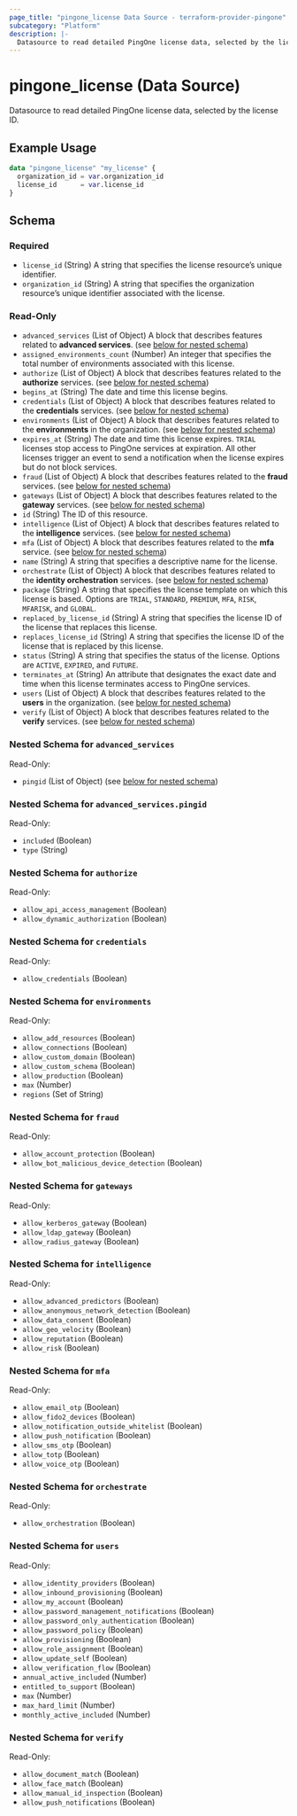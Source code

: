 ```yaml
---
page_title: "pingone_license Data Source - terraform-provider-pingone"
subcategory: "Platform"
description: |-
  Datasource to read detailed PingOne license data, selected by the license ID.
---
```


# pingone_license (Data Source)

Datasource to read detailed PingOne license data, selected by the license ID.

## Example Usage

```terraform
data "pingone_license" "my_license" {
  organization_id = var.organization_id
  license_id      = var.license_id
}
```

<!-- schema generated by tfplugindocs -->
## Schema

### Required

- `license_id` (String) A string that specifies the license resource’s unique identifier.
- `organization_id` (String) A string that specifies the organization resource’s unique identifier associated with the license.

### Read-Only

- `advanced_services` (List of Object) A block that describes features related to **advanced services**. (see [below for nested schema](#nestedatt--advanced_services))
- `assigned_environments_count` (Number) An integer that specifies the total number of environments associated with this license.
- `authorize` (List of Object) A block that describes features related to the **authorize** services. (see [below for nested schema](#nestedatt--authorize))
- `begins_at` (String) The date and time this license begins.
- `credentials` (List of Object) A block that describes features related to the **credentials** services. (see [below for nested schema](#nestedatt--credentials))
- `environments` (List of Object) A block that describes features related to the **environments** in the organization. (see [below for nested schema](#nestedatt--environments))
- `expires_at` (String) The date and time this license expires. `TRIAL` licenses stop access to PingOne services at expiration. All other licenses trigger an event to send a notification when the license expires but do not block services.
- `fraud` (List of Object) A block that describes features related to the **fraud** services. (see [below for nested schema](#nestedatt--fraud))
- `gateways` (List of Object) A block that describes features related to the **gateway** services. (see [below for nested schema](#nestedatt--gateways))
- `id` (String) The ID of this resource.
- `intelligence` (List of Object) A block that describes features related to the **intelligence** services. (see [below for nested schema](#nestedatt--intelligence))
- `mfa` (List of Object) A block that describes features related to the **mfa** service. (see [below for nested schema](#nestedatt--mfa))
- `name` (String) A string that specifies a descriptive name for the license.
- `orchestrate` (List of Object) A block that describes features related to the **identity orchestration** services. (see [below for nested schema](#nestedatt--orchestrate))
- `package` (String) A string that specifies the license template on which this license is based. Options are `TRIAL`, `STANDARD`, `PREMIUM`, `MFA`, `RISK`, `MFARISK`, and `GLOBAL`.
- `replaced_by_license_id` (String) A string that specifies the license ID of the license that replaces this license.
- `replaces_license_id` (String) A string that specifies the license ID of the license that is replaced by this license.
- `status` (String) A string that specifies the status of the license. Options are `ACTIVE`, `EXPIRED`, and `FUTURE`.
- `terminates_at` (String) An attribute that designates the exact date and time when this license terminates access to PingOne services.
- `users` (List of Object) A block that describes features related to the **users** in the organization. (see [below for nested schema](#nestedatt--users))
- `verify` (List of Object) A block that describes features related to the **verify** services. (see [below for nested schema](#nestedatt--verify))

<a id="nestedatt--advanced_services"></a>
### Nested Schema for `advanced_services`

Read-Only:

- `pingid` (List of Object) (see [below for nested schema](#nestedobjatt--advanced_services--pingid))

<a id="nestedobjatt--advanced_services--pingid"></a>
### Nested Schema for `advanced_services.pingid`

Read-Only:

- `included` (Boolean)
- `type` (String)



<a id="nestedatt--authorize"></a>
### Nested Schema for `authorize`

Read-Only:

- `allow_api_access_management` (Boolean)
- `allow_dynamic_authorization` (Boolean)


<a id="nestedatt--credentials"></a>
### Nested Schema for `credentials`

Read-Only:

- `allow_credentials` (Boolean)


<a id="nestedatt--environments"></a>
### Nested Schema for `environments`

Read-Only:

- `allow_add_resources` (Boolean)
- `allow_connections` (Boolean)
- `allow_custom_domain` (Boolean)
- `allow_custom_schema` (Boolean)
- `allow_production` (Boolean)
- `max` (Number)
- `regions` (Set of String)


<a id="nestedatt--fraud"></a>
### Nested Schema for `fraud`

Read-Only:

- `allow_account_protection` (Boolean)
- `allow_bot_malicious_device_detection` (Boolean)


<a id="nestedatt--gateways"></a>
### Nested Schema for `gateways`

Read-Only:

- `allow_kerberos_gateway` (Boolean)
- `allow_ldap_gateway` (Boolean)
- `allow_radius_gateway` (Boolean)


<a id="nestedatt--intelligence"></a>
### Nested Schema for `intelligence`

Read-Only:

- `allow_advanced_predictors` (Boolean)
- `allow_anonymous_network_detection` (Boolean)
- `allow_data_consent` (Boolean)
- `allow_geo_velocity` (Boolean)
- `allow_reputation` (Boolean)
- `allow_risk` (Boolean)


<a id="nestedatt--mfa"></a>
### Nested Schema for `mfa`

Read-Only:

- `allow_email_otp` (Boolean)
- `allow_fido2_devices` (Boolean)
- `allow_notification_outside_whitelist` (Boolean)
- `allow_push_notification` (Boolean)
- `allow_sms_otp` (Boolean)
- `allow_totp` (Boolean)
- `allow_voice_otp` (Boolean)


<a id="nestedatt--orchestrate"></a>
### Nested Schema for `orchestrate`

Read-Only:

- `allow_orchestration` (Boolean)


<a id="nestedatt--users"></a>
### Nested Schema for `users`

Read-Only:

- `allow_identity_providers` (Boolean)
- `allow_inbound_provisioning` (Boolean)
- `allow_my_account` (Boolean)
- `allow_password_management_notifications` (Boolean)
- `allow_password_only_authentication` (Boolean)
- `allow_password_policy` (Boolean)
- `allow_provisioning` (Boolean)
- `allow_role_assignment` (Boolean)
- `allow_update_self` (Boolean)
- `allow_verification_flow` (Boolean)
- `annual_active_included` (Number)
- `entitled_to_support` (Boolean)
- `max` (Number)
- `max_hard_limit` (Number)
- `monthly_active_included` (Number)


<a id="nestedatt--verify"></a>
### Nested Schema for `verify`

Read-Only:

- `allow_document_match` (Boolean)
- `allow_face_match` (Boolean)
- `allow_manual_id_inspection` (Boolean)
- `allow_push_notifications` (Boolean)
